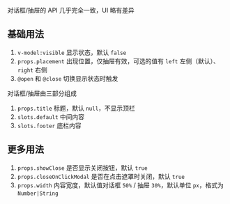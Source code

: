 对话框/抽屉的 API 几乎完全一致，UI 略有差异

## 基础用法

1. `v-model:visible` 显示状态，默认 `false`
2. `props.placement` 出现位置，仅抽屉有效，可选的值有 `left` 左侧（默认）、`right` 右侧
3. `@open` 和 `@close` 切换显示状态时触发

对话框/抽屉由三部分组成

1.  `props.title` 标题，默认 `null`，不显示顶栏
2.  `slots.default` 中间内容
3.  `slots.footer` 底栏内容

<preview path="@doc/component/dialog/demos/basic.vue"></preview>

## 更多用法

1. `props.showClose` 是否显示关闭按钮，默认 `true`
2. `props.closeOnClickModal` 是否在点击遮罩时关闭，默认 `true`
3. `props.width` 内容宽度，默认值对话框 `50%` / 抽屉 `30%`，默认单位 `px`，格式为 `Number|String`

<preview path="@doc/component/dialog/demos/more.vue"></preview>
